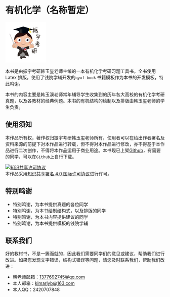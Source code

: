 # 有机化学（名称暂定）

<img src="有机化学习题\figure\logo.png" alt="1_BigPic" style="zoom:20%;" />

本书是由振宇考研韩玉玺老师主编的一本有机化学考研习题工具书。全书使用 Latex 排版，使用了钱院学辅开发的`qyxf-book` 书籍模板作为本书的开发模板，特此鸣谢。

本书的内容主要是韩玉溪老师常年辅导学生收集到的历年各大高校的有机化学考研真题，以及各教材的经典例题。本书的有机结构的绘制以及排版由韩玉玺老师的学生负责。

## 使用须知

本作品所有权，著作权归振宇考研韩玉玺老师所有，使用者可以在给出作者署名及资料来源的前提下对本作品进行转载，但不得对本作品进行修改，亦不得基于本作品进行二次创作，不得将本作品运用于商业用途。本书现已上架[Github](https://github.com/kimariyb/organic-chemistry)，有需要的同学，可以在`Github`上自行下载。

<a rel="license" href="http://creativecommons.org/licenses/by/4.0/"><img alt="知识共享许可协议" style="border-width:0" src="https://i.creativecommons.org/l/by/4.0/88x31.png" /></a><br />本<span xmlns:dct="http://purl.org/dc/terms/" href="http://purl.org/dc/dcmitype/Text" rel="dct:type">作品</span>采用<a rel="license" href="http://creativecommons.org/licenses/by/4.0/">知识共享署名 4.0 国际许可协议</a>进行许可。

## 特别鸣谢

- 特别鸣谢，为本书提供真题的各位同学
- 特别鸣谢，为本书绘制结构式，以及排版的同学
- 特别鸣谢，为本书内容提供建议的同学
- 特别鸣谢，为本书提供模板的钱院学辅

## 联系我们

好的教材书，不是一簇而就的，因此我们需要同学们的意见或建议，帮助我们进行改进。如果您发现文字错误，结构式错误等问题，请您及时联系我们，帮助我们改进：

- 韩老师邮箱：1377692745@qq.com
- 本人邮箱：[kimariyb@163.com](mailto:kimariyb@163.com)
- 本人QQ：2420707848

